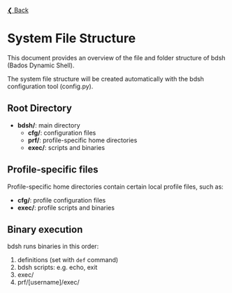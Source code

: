[❮ Back](..)

# System File Structure

This document provides an overview of the file and folder structure of bdsh (Bados Dynamic Shell).

The system file structure will be created automatically with the bdsh configuration tool (config.py).

## Root Directory

- **bdsh/**: main directory
  - **cfg/**: configuration files
  - **prf/**: profile-specific home directories
  - **exec/**: scripts and binaries

## Profile-specific files

Profile-specific home directories contain certain local profile files, such as:

- **cfg/**: profile configuration files
- **exec/**: profile scripts and binaries

## Binary execution

bdsh runs binaries in this order:

1. definitions (set with `def` command)
2. bdsh scripts: e.g. echo, exit
3. exec/
4. prf/[username]/exec/
